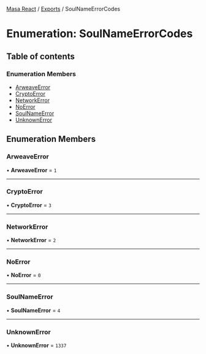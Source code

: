 [Masa React](../README.md) / [Exports](../modules.md) / SoulNameErrorCodes

# Enumeration: SoulNameErrorCodes

## Table of contents

### Enumeration Members

- [ArweaveError](SoulNameErrorCodes.md#arweaveerror)
- [CryptoError](SoulNameErrorCodes.md#cryptoerror)
- [NetworkError](SoulNameErrorCodes.md#networkerror)
- [NoError](SoulNameErrorCodes.md#noerror)
- [SoulNameError](SoulNameErrorCodes.md#soulnameerror)
- [UnknownError](SoulNameErrorCodes.md#unknownerror)

## Enumeration Members

### ArweaveError

• **ArweaveError** = ``1``

___

### CryptoError

• **CryptoError** = ``3``

___

### NetworkError

• **NetworkError** = ``2``

___

### NoError

• **NoError** = ``0``

___

### SoulNameError

• **SoulNameError** = ``4``

___

### UnknownError

• **UnknownError** = ``1337``

